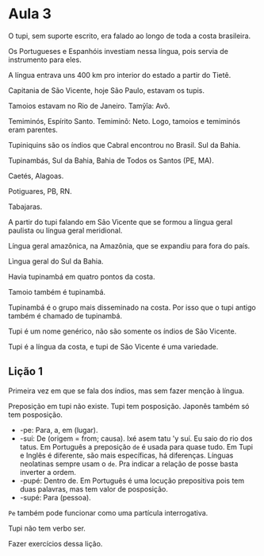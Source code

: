 Aula 3
======

O tupi, sem suporte escrito, era falado ao longo de toda a costa brasileira.

Os Portugueses e Espanhóis investiam nessa língua, pois servia de instrumento para eles.

A língua entrava uns 400 km pro interior do estado a partir do Tietê.

Capitania de São Vicente, hoje São Paulo, estavam os tupis.

Tamoios estavam no Rio de Janeiro. Tamỹîa: Avô.

Temiminós, Espírito Santo. Temiminõ: Neto. Logo, tamoios e temiminós eram parentes.

Tupiniquins são os índios que Cabral encontrou no Brasil. Sul da Bahia.

Tupinambás, Sul da Bahia, Bahia de Todos os Santos (PE, MA).

Caetés, Alagoas.

Potiguares, PB, RN.

Tabajaras.

A partir do tupi falando em São Vicente que se formou a língua geral paulista ou língua geral meridional.

Língua geral amazônica, na Amazônia, que se expandiu para fora do país.

Lìngua geral do Sul da Bahia.

Havia tupinambá em quatro pontos da costa.

Tamoio também é tupinambá.

Tupinambá é o grupo mais disseminado na costa. Por isso que o tupi antigo também é chamado de tupinambá.

Tupi é um nome genérico, não são somente os índios de São Vicente.

Tupi é a língua da costa, e tupi de São Vicente é uma variedade.

Lição 1
-------

Primeira vez em que se fala dos índios, mas sem fazer menção à língua.

Preposição em tupi não existe. Tupi tem posposição. Japonês também só tem posposição.
* -pe: Para, a, em (lugar).
* -suí: De (origem = from; causa).
Ixé asem tatu 'y suí.
Eu saio do rio dos tatus.
Em Português a preposição `de` é usada para quase tudo. Em Tupi e Inglês é diferente, são mais específicas, há diferenças.
Línguas neolatinas sempre usam o `de`.
Pra indicar a relação de posse basta inverter a ordem.
* -pupé: Dentro de. Em Português é uma locução prepositiva pois tem duas palavras, mas tem valor de posposição.
* -supé: Para (pessoa).

`Pe` também pode funcionar como uma partícula interrogativa.

Tupi não tem verbo ser.

Fazer exercícios dessa lição.
